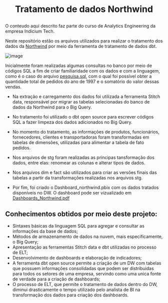 # <p align=center>Tratamento de dados Northwind

 O conteudo aqui descrito faz parte do curso de Analytics Engineering da empresa Indicium Tech.
 
Neste repositório estão os arquivos utilizados para realizar o tratamento dos dados da <a href="https://github.com/pthom/northwind_psql">Northwind</a>
por meio da ferramenta de tratamento de dados dbt.

![image](https://user-images.githubusercontent.com/81938273/142502984-acd90ea2-41b2-4279-98b8-a84c2794e6fb.png)

Inicialmente foram realizadas algumas consultas no banco por meio de códigos SQL a fim de criar familiaridade com os dados e com a linguagem, como é o
caso do arquivo <a href="https://github.com/gdomingosg/Northwind/blob/master/pesquisa.sql">pesquisa.sql</a>, com o qual foi possível obter a quantidade 
total de pedidos do ano de 1997 e o somatório do valor dessas vendas.
 
- Na extração e carregamento dos dados foi utilizada a ferramenta Stitch data, responsável por migrar as tabelas selecionadas do banco de dados da Northwind
para o Big Query.

- No tratamento foi utilizado o dbt open source para escrever códigos SQL a fazer limpeza dos dados adicionados no Big Query.
- No momento do tratamento, as informações de produtos, funcionários, fornecedores, clientes e transportadoras foram transformadas em tabelas de dimensões,
utilizadas para alimentar a tabela de fato pedidos.
- Nos arquivos de stg foram realizadas as principas tansformação dos dados, entre elas: renomear as colunas e alterar tipos de dados.
- Nos arquivos dim e fact são utilizados para criar as versões finais das tabelas a partir da transformações realizadas nos arquivos stg.

- Por fim, foi criado o Dashboard_northwind.pbix com os dados tratados disponíveis no DW.
O dashboard pode ser vizualizado em <a href="https://github.com/gdomingosg/Northwind/blob/master/Dashboards_Northwind.pdf">Dashboards_Northwind.pdf</a>

## Conhecimentos obtidos por meio deste projeto:
- Sintaxes básicas da linguagem SQL para agregar e consultar as informações da base de dados;
- Métodos de armazenamento de dados na nuvem, mais especificamente, o Big Query;
- Apresentação as ferramentas Stitch data e dbt utilizadas no processo de ELT;
- Desenvolvimento de dashboards e elaboração de indicadores;
- A ferramenta dbt open source permite a criação de um DW com tabelas que possuem informações consolidadas que podem ser distribuidas para todos os setores
de uma empresa, servindo como uma unica fonte de verdade para a criação de dashboards;
- O processo de ELT, que permite o tratamento de dados dentro do DW, diminui drasticamente o tempo utilizado pelo analista de BI na transformação dos dados
 para criação dos dashboards.
